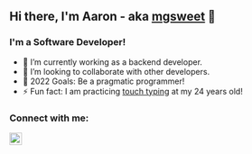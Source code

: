 ## Hi there, I'm Aaron - aka [mgsweet](https://mgsweet.com/) 👋

### I'm a Software Developer!

- 🌱 I’m currently working as a backend developer.
- 👯 I’m looking to collaborate with other developers.
- 🥅 2022 Goals: Be a pragmatic programmer!
- ⚡ Fun fact: I am practicing [touch typing](https://www.keybr.com/profile/752nolk) at my 24 years old!

### Connect with me:

[<img align="left" alt="codeSTACKr | LinkedIn" width="22px" src="https://cdn.jsdelivr.net/npm/simple-icons@v3/icons/linkedin.svg" />][linkedin]
<br />

[linkedin]: https://www.linkedin.com/in/mgsweet/
